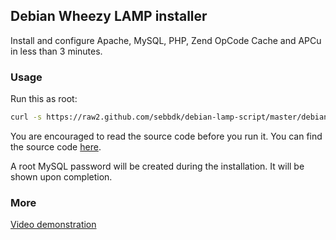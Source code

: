 ## Debian Wheezy LAMP installer

Install and configure Apache, MySQL, PHP, Zend OpCode Cache and APCu in less than 3 minutes.

### Usage

Run this as root:

```bash
curl -s https://raw2.github.com/sebbdk/debian-lamp-script/master/debian-lamp.sh | bash
```

You are encouraged to read the source code before you run it. You can find the source code [here](https://github.com/sebbdk/debian-lamp-script/blob/master/debian-lamp.sh).

A root MySQL password will be created during the installation. It will be shown upon completion.

### More

[Video demonstration](http://www.youtube.com/watch?v=aZCMJhj-Zys)
